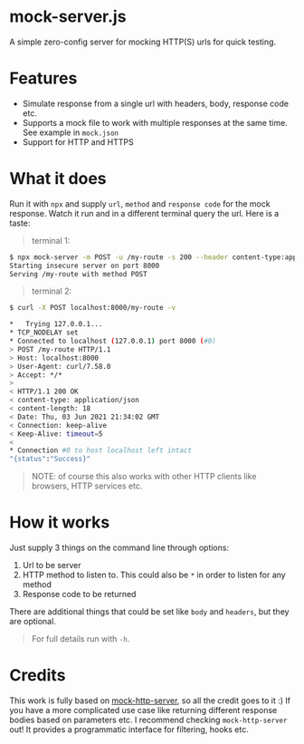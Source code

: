 # mock-server.js
A simple zero-config server for mocking HTTP(S) urls for quick testing.

# Features
* Simulate response from a single url with headers, body, response code etc.
* Supports a mock file to work with multiple responses at the same time. See example in `mock.json`
* Support for HTTP and HTTPS

# What it does
Run it with `npx` and supply `url`, `method` and `response code` for the mock response. Watch it run and in a different terminal query the url.
Here is a taste:
> terminal 1:
```bash
$ npx mock-server -m POST -u /my-route -s 200 --header content-type:application/json -b '{"status":"Success"}'
Starting insecure server on port 8000
Serving /my-route with method POST
```
> terminal 2:
```bash
$ curl -X POST localhost:8000/my-route -v

*   Trying 127.0.0.1...
* TCP_NODELAY set
* Connected to localhost (127.0.0.1) port 8000 (#0)
> POST /my-route HTTP/1.1
> Host: localhost:8000
> User-Agent: curl/7.58.0
> Accept: */*
>
< HTTP/1.1 200 OK
< content-type: application/json
< content-length: 18
< Date: Thu, 03 Jun 2021 21:34:02 GMT
< Connection: keep-alive
< Keep-Alive: timeout=5
<
* Connection #0 to host localhost left intact
"{status":"Success}"
```

> NOTE: of course this also works with other HTTP clients like browsers, HTTP services etc.

# How it works
Just supply 3 things on the command line through options:
1. Url to be server
2. HTTP method to listen to. This could also be `*` in order to listen for any method
3. Response code to be returned

There are additional things that could be set like `body` and `headers`, but they are optional.
> For full details run with `-h`.

# Credits
This work is fully based on [mock-http-server](https://www.npmjs.com/package/mock-http-server), so all the credit goes to it :)
If you have a more complicated use case like returning different response bodies based on parameters etc. I recommend checking `mock-http-server` out!
It provides a programmatic interface for filtering, hooks etc.
